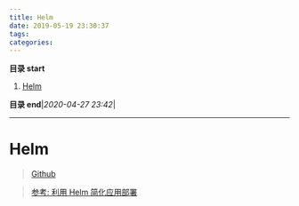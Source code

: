 ```yaml
---
title: Helm
date: 2019-05-19 23:30:37
tags: 
categories: 
---
```


**目录 start**

1. [Helm](#helm)

**目录 end**|_2020-04-27 23:42_|
****************************************
# Helm
> [Github](https://github.com/helm/helm)  

> [参考: 利用 Helm 简化应用部署](https://help.aliyun.com/document_detail/58587.html)  
